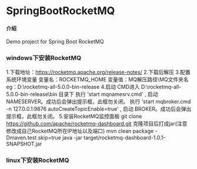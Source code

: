 # SpringBootRocketMQ

#### 介绍
Demo project for Spring Boot RocketMQ

### windows下安装RocketMQ  
1.下载地址：https://rocketmq.apache.org/release-notes/
2.下载后解压
3.配置系统环境变量
变量名：ROCKETMQ_HOME
变量值：MQ解压路径\MQ文件夹名
eg：D:\rocketmq-all-5.0.0-bin-release
4.启动
CMD进入 D:\rocketmq-all-5.0.0-bin-release\bin 目录下
执行 'start mqnamesrv.cmd' , 启动 NAMESERVER。成功后会弹出提示框，此框勿关闭。
执行 'start mqbroker.cmd -n 127.0.0.1:9876 autoCreateTopicEnable=true' , 启动 BROKER。成功后会弹出提示框，此框勿关闭。
5.安装RocketMQ监控面板
git clone  https://github.com/apache/rocketmq-dashboard.git 
克隆项目后打成jar(注意修改成自己RocketMQ所在IP地址以及端口)
mvn clean package -Dmaven.test.skip=true
java -jar target/rocketmq-dashboard-1.0.1-SNAPSHOT.jar

### linux下安装RocketMQ







